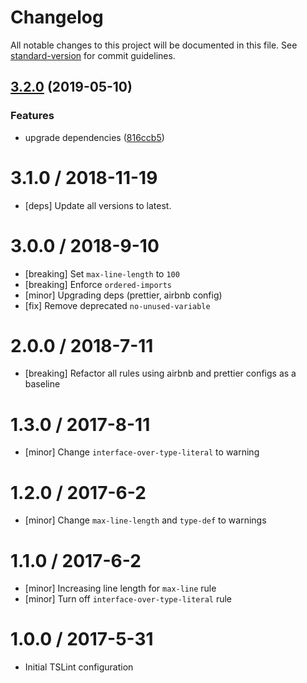 # Changelog

All notable changes to this project will be documented in this file. See [standard-version](https://github.com/conventional-changelog/standard-version) for commit guidelines.

## [3.2.0](https://github.com/LodoSoftware/javascript-style-guide/compare/v15.4.0...v3.2.0) (2019-05-10)


### Features

* upgrade dependencies ([816ccb5](https://github.com/LodoSoftware/javascript-style-guide/commit/816ccb5))



3.1.0 / 2018-11-19
==================
- [deps] Update all versions to latest.

3.0.0 / 2018-9-10
=================
- [breaking] Set `max-line-length` to `100`
- [breaking] Enforce `ordered-imports`
- [minor] Upgrading deps (prettier, airbnb config)
- [fix] Remove deprecated `no-unused-variable`

2.0.0 / 2018-7-11
=================
- [breaking] Refactor all rules using airbnb and prettier configs as a baseline

1.3.0 / 2017-8-11
=================
- [minor] Change `interface-over-type-literal` to warning

1.2.0 / 2017-6-2
================
- [minor] Change `max-line-length` and `type-def` to warnings

1.1.0 / 2017-6-2
================
- [minor] Increasing line length for `max-line` rule
- [minor] Turn off `interface-over-type-literal` rule

1.0.0 / 2017-5-31
=================
- Initial TSLint configuration
